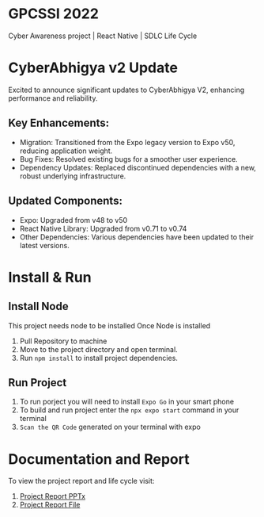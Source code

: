 # GPCSSI 2022

Cyber Awareness project | React Native | SDLC Life Cycle

# CyberAbhigya v2 Update

Excited to announce significant updates to CyberAbhigya V2, enhancing performance and reliability.

## Key Enhancements:

- Migration: Transitioned from the Expo legacy version to Expo v50, reducing application weight.
- Bug Fixes: Resolved existing bugs for a smoother user experience.
- Dependency Updates: Replaced discontinued dependencies with a new, robust underlying infrastructure.

## Updated Components:

- Expo: Upgraded from v48 to v50
- React Native Library: Upgraded from v0.71 to v0.74
- Other Dependencies: Various dependencies have been updated to their latest versions.

# Install & Run

## Install Node

This project needs node to be installed
Once Node is installed

1. Pull Repository to machine
2. Move to the project directory and open terminal.
3. Run `npm install` to install project dependencies.

## Run Project

1. To run porject you will need to install `Expo Go` in your smart phone
2. To build and run project enter the `npx expo start` command in your terminal
3. `Scan the QR Code` generated on your terminal with expo

# Documentation and Report

To view the project report and life cycle visit:

1. <a href="https://www.canva.com/design/DAFG1NqhjWo/KdAgw5zBHq1iVRlnhug1CA/view?utm_content=DAFG1NqhjWo&utm_campaign=designshare&utm_medium=link&utm_source=editor">Project Report PPTx</a>
2. <a href="https://drive.google.com/drive/folders/1Qis6KtGmTSkuup5siU2fU8FgL4lLoiRD?usp=share_link">Project Report File</a>
